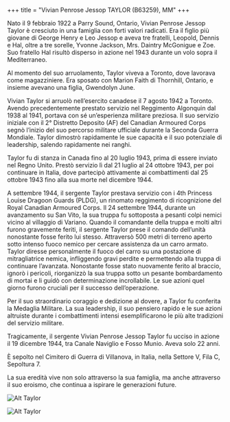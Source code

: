 
+++
title = "Vivian Penrose Jessop TAYLOR (B63259), MM"
+++


Nato il 9 febbraio 1922 a Parry Sound, Ontario, Vivian Penrose Jessop Taylor è cresciuto in una famiglia con forti valori radicati. Era il figlio più giovane di George Henry e Leo Jessop e aveva tre fratelli, Leopold, Dennis e Hal, oltre a tre sorelle, Yvonne Jackson, Mrs. Daintry McGonigue e Zoe. Suo fratello Hal risultò disperso in azione nel 1943 durante un volo sopra il Mediterraneo.

Al momento del suo arruolamento, Taylor viveva a Toronto, dove lavorava come magazziniere. Era sposato con Marion Faith di Thornhill, Ontario, e insieme avevano una figlia, Gwendolyn June.

Vivian Taylor si arruolò nell’esercito canadese il 7 agosto 1942 a Toronto. Avendo precedentemente prestato servizio nel Reggimento Algonquin dal 1938 al 1941, portava con sé un’esperienza militare preziosa. Il suo servizio iniziale con il 2° Distretto Deposito (AF) del Canadian Armoured Corps segnò l’inizio del suo percorso militare ufficiale durante la Seconda Guerra Mondiale. Taylor dimostrò rapidamente le sue capacità e il suo potenziale di leadership, salendo rapidamente nei ranghi.

Taylor fu di stanza in Canada fino al 20 luglio 1943, prima di essere inviato nel Regno Unito. Prestò servizio lì dal 21 luglio al 24 ottobre 1943, per poi continuare in Italia, dove partecipò attivamente ai combattimenti dal 25 ottobre 1943 fino alla sua morte nel dicembre 1944.

A settembre 1944, il sergente Taylor prestava servizio con i 4th Princess Louise Dragoon Guards (PLDG), un rinomato reggimento di ricognizione del Royal Canadian Armoured Corps. Il 24 settembre 1944, durante un avanzamento su San Vito, la sua truppa fu sottoposta a pesanti colpi nemici vicino al villaggio di Variano. Quando il comandante della truppa e molti altri furono gravemente feriti, il sergente Taylor prese il comando dell’unità nonostante fosse ferito lui stesso. Attraversò 500 metri di terreno aperto sotto intenso fuoco nemico per cercare assistenza da un carro armato. Taylor diresse personalmente il fuoco del carro su una postazione di mitragliatrice nemica, infliggendo gravi perdite e permettendo alla truppa di continuare l’avanzata. Nonostante fosse stato nuovamente ferito al braccio, ignorò i pericoli, riorganizzò la sua truppa sotto un pesante bombardamento di mortai e li guidò con determinazione incrollabile. Le sue azioni quel giorno furono cruciali per il successo dell’operazione.

Per il suo straordinario coraggio e dedizione al dovere, a Taylor fu conferita la Medaglia Militare. La sua leadership, il suo pensiero rapido e le sue azioni altruiste durante i combattimenti intensi esemplificarono le più alte tradizioni del servizio militare.

Tragicamente, il sergente Vivian Penrose Jessop Taylor fu ucciso in azione il 19 dicembre 1944, tra Canale Naviglio e Fosso Munio. Aveva solo 22 anni.

È sepolto nel Cimitero di Guerra di Villanova, in Italia, nella Settore V, Fila C, Sepoltura 7.

La sua eredità vive non solo attraverso la sua famiglia, ma anche attraverso il suo eroismo, che continua a ispirare le generazioni future.



![Alt Taylor](/images/Soldiers/TAYLOR_Vivian1.jpg)


![Alt Taylor](/images/Soldiers/TAYLOR_Vivian2.jpg)